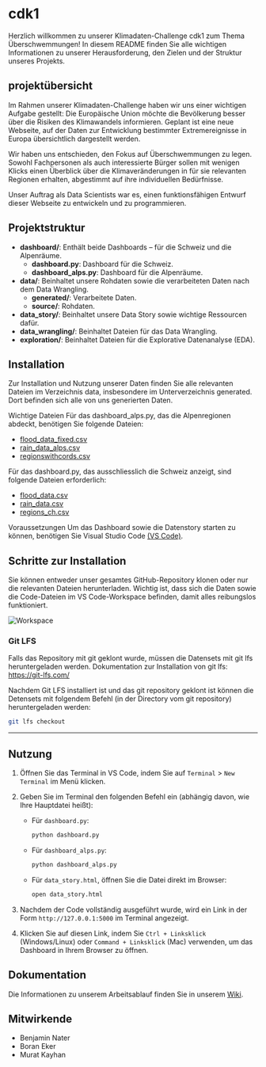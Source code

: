 # cdk1
Herzlich willkommen zu unserer Klimadaten-Challenge cdk1 zum Thema Überschwemmungen! In diesem README finden Sie alle wichtigen Informationen zu unserer Herausforderung, den Zielen und der Struktur unseres Projekts.

## projektübersicht
Im Rahmen unserer Klimadaten-Challenge haben wir uns einer wichtigen Aufgabe gestellt: Die Europäische Union möchte die Bevölkerung besser über die Risiken des Klimawandels informieren. Geplant ist eine neue Webseite, auf der Daten zur Entwicklung bestimmter Extremereignisse in Europa übersichtlich dargestellt werden.

Wir haben uns entschieden, den Fokus auf Überschwemmungen zu legen. Sowohl Fachpersonen als auch interessierte Bürger sollen mit wenigen Klicks einen Überblick über die Klimaveränderungen in für sie relevanten Regionen erhalten, abgestimmt auf ihre individuellen Bedürfnisse.

Unser Auftrag als Data Scientists war es, einen funktionsfähigen Entwurf dieser Webseite zu entwickeln und zu programmieren.

## Projektstruktur

- **dashboard/**: Enthält beide Dashboards – für die Schweiz und die Alpenräume.
  - **dashboard.py**: Dashboard für die Schweiz.
  - **dashboard_alps.py**: Dashboard für die Alpenräume.
- **data/**: Beinhaltet unsere Rohdaten sowie die verarbeiteten Daten nach dem Data Wrangling.
  - **generated/**: Verarbeitete Daten.
  - **source/**: Rohdaten.
- **data_story/**: Beinhaltet unsere Data Story sowie wichtige Ressourcen dafür.
- **data_wrangling/**: Beinhaltet Dateien für das Data Wrangling.
- **exploration/**: Beinhaltet Dateien für die Explorative Datenanalyse (EDA).

## Installation
Zur Installation und Nutzung unserer Daten finden Sie alle relevanten Dateien im Verzeichnis data, insbesondere im Unterverzeichnis generated. Dort befinden sich alle von uns generierten Daten.

Wichtige Dateien
Für das dashboard_alps.py, das die Alpenregionen abdeckt, benötigen Sie folgende Dateien:

- [flood_data_fixed.csv](https://github.com/bn4t/cdk1/blob/master/data/generated/flood_data_fixed.csv)
- [rain_data_alps.csv](https://github.com/bn4t/cdk1/blob/master/data/generated/rain_data_alps.csv)
- [regionswithcords.csv](https://github.com/bn4t/cdk1/blob/master/data/generated/regionswithcords.csv)

Für das dashboard.py, das ausschliesslich die Schweiz anzeigt, sind folgende Dateien erforderlich:

- [flood_data.csv](https://github.com/bn4t/cdk1/blob/master/data/generated/flood_data.csv)
- [rain_data.csv](https://github.com/bn4t/cdk1/blob/master/data/generated/rain_data.csv)
- [regions_ch.csv](https://github.com/bn4t/cdk1/blob/master/data/generated/regions_ch.csv)

Voraussetzungen
Um das Dashboard sowie die Datenstory starten zu können, benötigen Sie Visual Studio Code [(VS Code)](https://code.visualstudio.com/).

## Schritte zur Installation
Sie können entweder unser gesamtes GitHub-Repository klonen oder nur die relevanten Dateien herunterladen. Wichtig ist, dass sich die Daten sowie die Code-Dateien im VS Code-Workspace befinden, damit alles reibungslos funktioniert.

![Workspace](https://github.com/bn4t/cdk1/assets/145562358/a282049a-17d0-4735-8b62-d58afc74614c)


### Git LFS

Falls das Repository mit git geklont wurde, müssen die Datensets mit git lfs heruntergeladen werden.
Dokumentation zur Installation von git lfs: https://git-lfs.com/

Nachdem Git LFS installiert ist und das git repository geklont ist können die Detensets mit folgendem Befehl 
(in der Directory vom git repository) heruntergeladen werden:

```bash
git lfs checkout
```

----


## Nutzung
1. Öffnen Sie das Terminal in VS Code, indem Sie auf `Terminal` > `New Terminal` im Menü klicken.
2. Geben Sie im Terminal den folgenden Befehl ein (abhängig davon, wie Ihre Hauptdatei heißt):
   
   - Für `dashboard.py`:
     ```bash
     python dashboard.py
     ```
   - Für `dashboard_alps.py`:
     ```bash
     python dashboard_alps.py
     ```
   - Für `data_story.html`, öffnen Sie die Datei direkt im Browser:
     ```bash
     open data_story.html
     ```

4. Nachdem der Code vollständig ausgeführt wurde, wird ein Link in der Form `http://127.0.0.1:5000` im Terminal angezeigt.
5. Klicken Sie auf diesen Link, indem Sie `Ctrl + Linksklick` (Windows/Linux) oder `Command + Linksklick` (Mac) verwenden, um das Dashboard in Ihrem Browser zu öffnen.

## Dokumentation
Die Informationen zu unserem Arbeitsablauf finden Sie in unserem [Wiki](https://github.com/bn4t/cdk1/wiki).

## Mitwirkende
- Benjamin Nater
- Boran Eker
- Murat Kayhan

